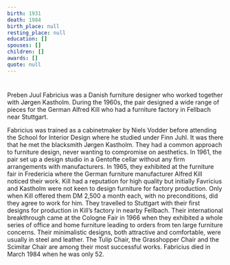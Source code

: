 ```yaml
---
birth: 1931
death: 1984
birth_place: null
resting_place: null
education: []
spouses: []
children: []
awards: []
quote: null
---
```


#

Preben Juul Fabricius was a Danish furniture designer who worked together with Jørgen Kastholm. During the 1960s, the pair designed a wide range of pieces for the German Alfred Kill who had a furniture factory in Fellbach near Stuttgart.

Fabricius was trained as a cabinetmaker by Niels Vodder before attending the School for Interior Design where he studied under Finn Juhl. It was there that he met the blacksmith Jørgen Kastholm. They had a common approach to furniture design, never wanting to compromise on aesthetics. In 1961, the pair set up a design studio in a Gentofte cellar without any firm arrangements with manufacturers. In 1965, they exhibited at the furniture fair in Fredericia where the German furniture manufacturer Alfred Kill noticed their work. Kill had a reputation for high quality but initially Favricius and Kastholm were not keen to design furniture for factory production. Only when Kill offered them DM 2,500 a month each, with no preconditions, did they agree to work for him. They travelled to Stuttgart with their first designs for production in Kill’s factory in nearby Fellbach. Their international breakthrough came at the Cologne Fair in 1966 when they exhibited a whole series of office and home furniture leading to orders from ten large furniture concerns. Their minimalistic designs, both attractive and comfortable, were usually in steel and leather. The Tulip Chair, the Grasshopper Chair and the Scimitar Chair are among their most successful works. Fabricius died in March 1984 when he was only 52.
